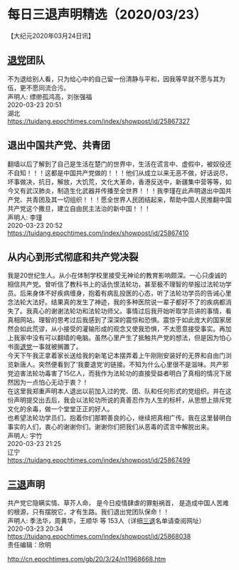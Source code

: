 # 每日三退声明精选（2020/03/23）
  
  
【大纪元2020年03月24日讯】  
## <a href="http://cn.epochtimes.com/gb/tag/%E9%80%80%E5%85%9A.html">退党</a>团队  
不为退给别人看，只为给心中的自己留一份清静与平和，因我等早就不愿与其为伍，更不愿同流合污。  
声明人: 缥缈孤鸿高，刘张强福  
2020-03-23 20:51  
湖北  
https://tuidang.epochtimes.com/index/showpost/id/25867327  
## 退出中国共产党、共青团  
翻墙以后了解到了自己是生活在楚门的世界中，生活在谎言中、虚假中，被奴役还不自知！！！这都是中国共产党做的！！！他们从成立以来无恶不做，好话说尽，坏事做决，抗日，解放，大饥荒，文化大革命，香港反送中，新疆集中营等等，如今又有武汉肺炎，制造生化武器并传播至全世界！！！我李瑾在此声明退出中国共产党、共青团及其一切组织！！！愿全世界人民团结起来，帮助中国人民推翻中国共产党这个撒旦，建立自由民主法治的新中国！！！  
声明人: 李瑾  
2020-03-23 20:52  
https://tuidang.epochtimes.com/index/showpost/id/25867410  
## 从内心到形式彻底和共产党决裂  
我是20世纪生人。从小在体制学校里接受无神论的教育影响颇深。一心只虔诚的相信共产党。曾听信了教科书上的话仇恨法轮功，甚至极不理智的举报过法轮功学员。后来身体不好疾病缠身，抱着有病乱投医的心态，听了法轮功学员的告诫心里念法轮大法好。结果真的发生了神迹，我的多种医院说一辈子都好不了的疾病都消失了。我真心的谢谢法轮功和法轮功师父。事情过后我开始听取学员讲的事情，看真相网站。理智的思考过后我感到了深深的震惊和恐惧。震惊于如此庞大的国家居然会如此荒谬，从小接受的灌输形成的观念又使我恐惧，不太愿意接受事实。再加上我家中没有可以翻墙的电脑。虽然心里产生了抵触共产党的想法，但是因为怕心书面<a href="http://cn.epochtimes.com/gb/tag/%E9%80%80%E5%85%9A.html">退党</a>一事就被搁置了。  
今天下午我正拿着家长送给我的新笔记本摆弄着上午刚刚安装好的无界和自由门浏览新唐人。突然便看到了‘我要退党’的链接。不知为什么心里很不是滋味。共产邪党迫害法轮功毒害了15亿人，而我作为法轮功的直接受益者明白了真相的情况下居然因为一点怕心无动于衷？！  
在这里我郑重声明本人退出以前加入过的党、团、队和任何形式的党组织。并在这份声明提交出去后，我会以法轮功所说的真善忍作为人生的标杆，从思想上排斥党文化的余毒，做一个堂堂正正的好人。  
也希望法轮功学员们，抱着你们那颗善良的心，继续把真相广传。我在这里替明白事实的人们，衷心的谢谢你们。谢谢你们把我们从恶毒的谎言中解脱出来。  
声明人: 宇竹  
2020-03-23 21:25  
辽宁  
https://tuidang.epochtimes.com/index/showpost/id/25867499  
## <a href="http://cn.epochtimes.com/gb/tag/%E4%B8%89%E9%80%80.html">三退</a>声明  
共产党它隐瞒实情、草芥人命， 是今日疫情肆虐的罪魁祸首， 是造成中国人苦难的根源，只有摆脱它，才有生路。我们退出党团队保命！！  
声明人: 季法华，周黄华，王顺华 等 153人（详细<a href="http://cn.epochtimes.com/gb/tag/%E4%B8%89%E9%80%80.html">三退</a>名单请查阅网址）  
2020-03-23 20:34  
https://tuidang.epochtimes.com/index/showpost/id/25868038  
责任编辑：欣明  
  
  
  
http://cn.epochtimes.com/gb/20/3/24/n11968668.htm
